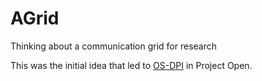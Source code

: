 # AGrid
Thinking about a communication grid for research

This was the initial idea that led to <a href="https://github.com/UNC-Project-Open-AAC/OS-DPI">OS-DPI</a> in Project Open. 
